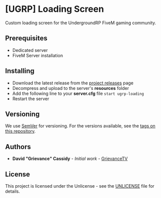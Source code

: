 # [UGRP] Loading Screen

Custom loading screen for the UndergroundRP FiveM gaming community.

## Prerequisites

- Dedicated server
- FiveM Server installation

## Installing

- Download the latest release from the [project releases](https://gitlab.com/undergroundrp/ugrp-loading/-/tags) page
- Decompress and upload to the server's **resources** folder
- Add the following line to your **server.cfg** file
  ```start ugrp-loading```
- Restart the server

## Versioning

We use [SemVer](http://semver.org/) for versioning. For the versions available, see the [tags on this repository](https://github.com/your/project/tags).

## Authors

* **David "Grievance" Cassidy** - *Initial work* - [GrievanceTV](https://grievance.tv)

## License

This project is licensed under the Unlicense - see the [UNLICENSE](UNLICENSE) file for details.
